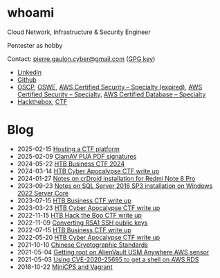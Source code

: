 # whoami

Cloud Network, Infrastructure & Security Engineer

Pentester as hobby

Contact: [pierre.gaulon.cyber@gmail.com](mailto:pierre.gaulon.cyber@gmail.com) ([GPG key](./files/public.asc))

 - [Linkedin](https://www.linkedin.com/public-profile/in/pierre-gaulon-45b97366/)
 - [Github](https://github.com/pgaulon)
 - [OSCP](https://www.credly.com/badges/deba77ad-b482-43d4-ad27-516b8a66dd94/public_url), [OSWE](https://www.credly.com/badges/e1e4e233-ba96-40db-8b86-5cb985b1d43d/public_url), [AWS Certified Security – Specialty (expired)](https://www.credly.com/badges/c5075d4e-8026-485c-aaf0-f512624b237b/public_url), [AWS Certified Security – Specialty](https://www.credly.com/badges/c63b5e57-ce18-40af-9630-04baaa2be977/public_url), [AWS Certified Database – Specialty](https://www.credly.com/badges/3f8c37a9-1bdc-4836-bde0-2098ea476d9d/public_url)
 - [Hackthebox](https://www.hackthebox.eu/profile/101496), [CTF](https://twitter.com/AsrcSecurity/status/1156840592728457216)

# Blog

 - 2025-02-15 [Hosting a CTF platform](./2025-02-15-hosting-ctf-platform.md)
 - 2025-02-09 [ClamAV PUA PDF signatures](./2025-02-09-clamav-pua-signatures.md)
 - 2024-05-22 [HTB Business CTF 2024](./2024-05-22-htb-ctf/index.md)
 - 2024-03-14 [HTB Cyber Apocalypse CTF write up](./2024-03-14-htb-ca-ctf/index.md)
 - 2024-01-27 [Notes on crDroid installation for Redmi Note 8 Pro](./2024-01-27-redmi-note-8-pro-crdroid.md)
 - 2023-09-23 [Notes on SQL Server 2016 SP3 installation on Windows 2022 Server Core](./sql_server_2016_windows_core_2022.md)
 - 2023-07-15 [HTB Business CTF write up](./2023-07-15-htb-business-ctf/index.md)
 - 2023-03-23 [HTB Cyber Apocalypse CTF write up](./2023-03-23-htb-ca-ctf/index.md)
 - 2022-11-15 [HTB Hack the Boo CTF write up](./2022-11-15-htb-hack-the-boo-ctf/index.md)
 - 2022-11-09 [Converting RSA1 SSH public keys](./2022-11-09-rsa1-ssh-keys.md)
 - 2022-07-15 [HTB Business CTF write up](./2022-07-15-htb-business-ctf/index.md)
 - 2022-05-20 [HTB Cyber Apocalypse CTF write up](./2022-05-20-htb-cyber-apocalypse-ctf/index.md)
 - 2021-10-10 [Chinese Cryptographic Standards](./2021-10-10-chinese-cryptographic-standards.md)
 - 2021-05-04 [Getting root on AlienVault USM Anywhere AWS sensor](./2021-05-04-root-alienvault-usm-sensor.md)
 - 2021-05-03 [Using CVE-2020-25695 to get a shell on AWS RDS](./2021-05-03-using-cve-2020-25695-to-get-shell-on-rds.md)
 - 2018-10-22 [MiniCPS and Vagrant](./2018-10-22-minicps-vagrant.md)
